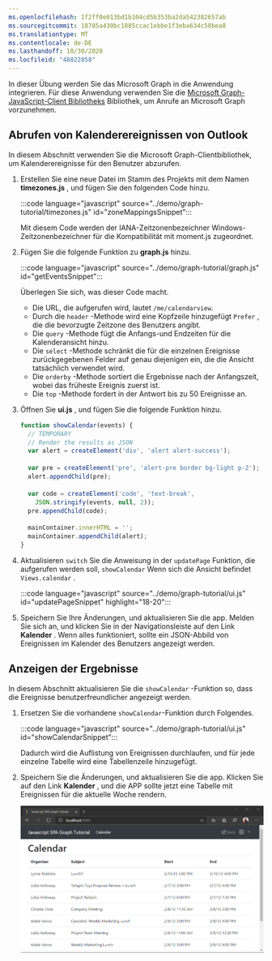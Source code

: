 ```yaml
---
ms.openlocfilehash: 1f2ff0e013bd1b104cd5b353ba2da542382657ab
ms.sourcegitcommit: 18785a430bc1885ccac1ebbe1f3eba634c58bea8
ms.translationtype: MT
ms.contentlocale: de-DE
ms.lasthandoff: 10/30/2020
ms.locfileid: "48822858"
---
```

<!-- markdownlint-disable MD002 MD041 -->

In dieser Übung werden Sie das Microsoft Graph in die Anwendung integrieren. Für diese Anwendung verwenden Sie die [Microsoft Graph-JavaScript-Client Bibliotheks](https://github.com/microsoftgraph/msgraph-sdk-javascript) Bibliothek, um Anrufe an Microsoft Graph vorzunehmen.

## <a name="get-calendar-events-from-outlook"></a>Abrufen von Kalenderereignissen von Outlook

In diesem Abschnitt verwenden Sie die Microsoft Graph-Clientbibliothek, um Kalenderereignisse für den Benutzer abzurufen.

1. Erstellen Sie eine neue Datei im Stamm des Projekts mit dem Namen **timezones.js** , und fügen Sie den folgenden Code hinzu.

    :::code language="javascript" source="../demo/graph-tutorial/timezones.js" id="zoneMappingsSnippet":::

    Mit diesem Code werden der IANA-Zeitzonenbezeichner Windows-Zeitzonenbezeichner für die Kompatibilität mit moment.js zugeordnet.

1. Fügen Sie die folgende Funktion zu **graph.js** hinzu.

    :::code language="javascript" source="../demo/graph-tutorial/graph.js" id="getEventsSnippet":::

    Überlegen Sie sich, was dieser Code macht.

    - Die URL, die aufgerufen wird, lautet `/me/calendarview`.
    - Durch die `header` -Methode wird eine Kopfzeile hinzugefügt `Prefer` , die die bevorzugte Zeitzone des Benutzers angibt.
    - Die `query` -Methode fügt die Anfangs-und Endzeiten für die Kalenderansicht hinzu.
    - Die `select` -Methode schränkt die für die einzelnen Ereignisse zurückgegebenen Felder auf genau diejenigen ein, die die Ansicht tatsächlich verwendet wird.
    - Die `orderby` -Methode sortiert die Ergebnisse nach der Anfangszeit, wobei das früheste Ereignis zuerst ist.
    - Die `top` -Methode fordert in der Antwort bis zu 50 Ereignisse an.

1. Öffnen Sie **ui.js** , und fügen Sie die folgende Funktion hinzu.

    ```javascript
    function showCalendar(events) {
      // TEMPORARY
      // Render the results as JSON
      var alert = createElement('div', 'alert alert-success');

      var pre = createElement('pre', 'alert-pre border bg-light p-2');
      alert.appendChild(pre);

      var code = createElement('code', 'text-break',
        JSON.stringify(events, null, 2));
      pre.appendChild(code);

      mainContainer.innerHTML = '';
      mainContainer.appendChild(alert);
    }
    ```

1. Aktualisieren `switch` Sie die Anweisung in der `updatePage` Funktion, die aufgerufen werden soll, `showCalendar` Wenn sich die Ansicht befindet `Views.calendar` .

    :::code language="javascript" source="../demo/graph-tutorial/ui.js" id="updatePageSnippet" highlight="18-20":::

1. Speichern Sie Ihre Änderungen, und aktualisieren Sie die app. Melden Sie sich an, und klicken Sie in der Navigationsleiste auf den Link **Kalender** . Wenn alles funktioniert, sollte ein JSON-Abbild von Ereignissen im Kalender des Benutzers angezeigt werden.

## <a name="display-the-results"></a>Anzeigen der Ergebnisse

In diesem Abschnitt aktualisieren Sie die `showCalendar` -Funktion so, dass die Ereignisse benutzerfreundlicher angezeigt werden.

1. Ersetzen Sie die vorhandene `showCalendar`-Funktion durch Folgendes.

    :::code language="javascript" source="../demo/graph-tutorial/ui.js" id="showCalendarSnippet":::

    Dadurch wird die Auflistung von Ereignissen durchlaufen, und für jede einzelne Tabelle wird eine Tabellenzeile hinzugefügt.

1. Speichern Sie die Änderungen, und aktualisieren Sie die app. Klicken Sie auf den Link **Kalender** , und die APP sollte jetzt eine Tabelle mit Ereignissen für die aktuelle Woche rendern.

    ![Ein Screenshot der Tabelle mit Ereignissen](./images/calendar-list.png)
